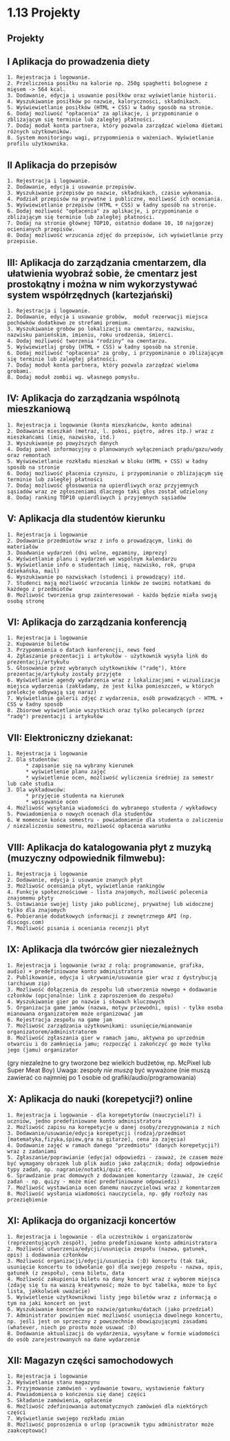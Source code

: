 1.13 Projekty
=============

Projekty
--------

I Aplikacja do prowadzenia diety
----------------------------------

    1. Rejestracja i logowanie.
    2. Przeliczenia posiłku na kalorie np. 250g spaghetti bolognese z mięsem -> 564 kcal.
    3. Dodawanie, edycja i usuwanie posiłków oraz wyświetlanie historii.
    4. Wyszukiwanie posiłków po nazwie, kaloryczności, składnikach.
    5. Wyświewietlanie posiłków (HTML + CSS) w ładny sposób na stronie.
    6. Dodaj możliwość "opłacenia" za aplikacje, i przypominanie o zbliżającym się terminie lub zaległej płatności.
    7. Dodaj moduł konta partnera, który pozwala zarządzać wieloma dietami różnych użytkowników.
    8. System monitoringu wagi, przypomnienia o ważeniach. Wyświetlanie profilu użytkownika.



II Aplikacja do przepisów
----------------------------------

    1. Rejestracja i logowanie.
    2. Dodawanie, edycja i usuwanie przepisów.
    3. Wyszukiwanie przepisów po nazwie, składnikach, czasie wykonania.
    4. Podział przepisów na prywatne i publiczne, możliwość ich oceniania.
    5. Wyświewietlanie przepisów (HTML + CSS) w ładny sposób na stronie.
    6. Dodaj możliwość "opłacenia" za aplikacje, i przypominanie o zbliżającym się terminie lub zaległej płatności.
    7. Dodaj na stronie głównej TOP10, ostatnio dodane 10, 10 najgorzej ocienianych przepisów.
    8. Dodaj możliwość wrzucania zdjęć do przepisów, ich wyświetlanie przy przepisie.



III: Aplikacja do zarządzania cmentarzem, dla ułatwienia wyobraź sobie, że cmentarz jest prostokątny i można w nim wykorzystywać system współrzędnych (kartezjański)
--------------------------------------------------------------------------------------------------------------------------------------------------------------------------

    1. Rejestracja i logowanie.
    2. Dodawanie, edycja i usuwanie grobów,  moduł rezerwacji miejsca pochówków dodatkowo ze strefami premium.
    3. Wyszukiwanie grobów po lokalizacji na cmentarzu, nazwisku,  nazwisku panieńskim, imieniu, roku urodzenia, śmierci.
    4. Dodaj możliwość tworzenia "rodziny" na cmentarzu.
    5. Wyświewietlaj groby (HTML + CSS) w ładny sposób na stronie.
    6. Dodaj możliwość "opłacenia" za groby, i przypominanie o zbliżającym się terminie lub zaległej płatności.
    7. Dodaj moduł konta partnera, który pozwala zarządzać wieloma grobami.
    8. Dodaj moduł zombii wg. własnego pomysłu.


IV: Aplikacja do zarządzania wspólnotą mieszkaniową
--------------------------------------------------------------------

    1. Rejestracja i logowanie (konta mieszkańców, konto admina)
    2. Dodawanie mieszkań (metraż, l. pokoi, piętro, adres itp.) wraz z mieszkańcami (imię, nazwisko, itd.)
    3. Wyszukiwanie po powyższych danych
    4. Dodaj panel informacyjny o planowanych wyłączeniach prądu/gazu/wody oraz remontach
    5. Wyświewietlanie rozkładu mieszkań w bloku (HTML + CSS) w ładny sposób na stronie
    6. Dodaj możliwość płacenia czynszu, i przypominanie o zbliżającym się terminie lub zaległej płatności
    7. Dodaj możliwość głosowania na upierdliwych oraz przyjemnych sąsiadów wraz ze zgłoszeniami dlaczego taki głos został udzielony
    8. Dodaj ranking TOP10 upierdliwych i przyjemnych sąsiadów

V: Aplikacja dla studentów kierunku
--------------------------------------------------------------------

    1. Rejestracja i logowanie
    2. Dodawanie przedmiotów wraz z info o prowadzącym, linki do materiałów
    3. Doadwanie wydarzeń (dni wolne, egzaminy, imprezy)
    4. Wyświetlanie planu i wydarzeń we wspólnym kalendarzu
    5. Wyświetlanie info o studentach (imię, nazwisko, rok, grupa dziekańska, mail)
    6. Wyszukiwanie po nazwiskach (studenci i prowadzący) itd.
    7. Studenci mają możliwość wrzucania linków ze swoimi notatkami do każdego z przedmiotów
    8. Możliwość tworzenia grup zainteresowań - każda będzie miała swoją osobą stronę

VI: Aplikacja do zarządzania konferencją
------------------------------------------------------------------------------------------------------


    1. Rejestracja i logowanie
    2. Kupowanie biletów
    3. Przypomnienia o datach konferencji, news feed
    4. Zgłaszanie prezentacji i artykułów - użytkownik wysyła link do prezentacji/artykułu
    5. Głosowanie przez wybranych użytkowników ("radę"), które prezentacje/artykuły zostały przyjęte
    6. Wyświetlanie agendy wydarzenia wraz z lokalizacjami + wizualizacja miejsca wydarzenia (zakładamy, że jest kilka pomieszczeń, w których prelekcje odbywają się naraz)
    7. Wyświetlanie galerii zdjęć z wydarzenia, osób prowadzących - HTML + CSS w ładny sposób
    8. Zbiorowe wyświetlanie wszystkich oraz tylko polecanych (przez "radę") prezentacji i artykułów


VII: Elektroniczny dziekanat:
----------------------------------------------------------------------------------------------------------------------------------------

    1. Rejestracja i logowanie
    2. Dla studentów:
          * zapisanie się na wybrany kierunek
          * wyświetlenie planu zajęć
          * wyświetlenie ocen, możliwość wyliczenia średniej za semestr lub całe studia
    3. Dla wykładowców:
          * przyjęcie studenta na kierunek
          * wpisywanie ocen
    4. Możliwość wysyłania wiadomości do wybranego studenta / wykładowcy
    5. Powiadomienia o nowych ocenach dla studentów
    6. W momencie końca semestru - powiadomienie dla studenta o zaliczeniu / niezaliczeniu semestru, możliwość opłacenia warunku


VIII: Aplikacja do katalogowania płyt z muzyką (muzyczny odpowiednik filmwebu):
------------------------------------------------------------------------------------------------------

    1. Rejestracja i logowanie
    2. Dodawanie, edycja i usuwanie znanych płyt
    3. Możliwość oceniania płyt, wyświetlanie rankingów
    4. Funkcje społecznościowe - lista znajomych, możliwość polecenia znajomemu płyty
    5. Ustawianie swojej listy jako publicznej, prywatnej lub widocznej tylko dla znajomych
    6. Pobieranie dodatkowych informacji z zewnętrznego API (np. discogs.com)
    7. Możliwość pisania i oceniania recenzji płyt



IX: Aplikacja dla twórców gier niezależnych
--------------------------------------------------------------------

    1. Rejestracja i logowanie (wraz z rolą: programowanie, grafika, audio) + predefiniowane konto administratora
    2. Publikowanie, edycja i ukrywanie/usuwanie gier wraz z dystrybucją (archiwum zip)
    3. Możliwość dołączenia do zespołu lub utworzenia nowego + dodawanie członków (opcjonalnie: link z zaproszeniem do zespołu)
    4. Wyszukiwanie gier po nazwie i słowach kluczowych
    5. Organizacja game jamów (nazwa, motyw przewodni, opis) - tylko osoba mianowana organizatorem może organizować jam
    6. Rejestracja zespołu na game jam
    7. Możliwość zarządzania użytkownikami: usunięcie/mianowanie organizatorem/administratorem
    8. Możliwość zgłaszania gier w ramach jamu, aktywna po uprzednim otwarciu i do zamknięcia jamu; rozpocząć i zakończyć go może tylko jego (jamu) organizator

(gry niezależne to gry tworzone bez wielkich budżetów, np. McPixel lub Super Meat Boy)
Uwaga: zespoły _nie muszą_ być wyważone (nie muszą zawierać co najmniej po 1 osobie od grafiki/audio/programowania)

X: Aplikacja do nauki (korepetycji?) online
--------------------------------------------------------------------
    1. Rejestracja i logowanie - dla korepetytorów (nauczycieli?) i uczniów, jedno predefiniowane konto administratora
    2. Możliwość zapisu na korepetycje u danej osoby/zrezygnowania z nich
    3. Dodawanie/usuwanie/edycja korepetycji (rodzaj/przedmiot [matematyka,fizyka,śpiew,gra na gitarze], cena za zajęcia)
    4. Dodawanie zajęć w ramach danego "przedmiotu" (danych korepetycji?) wraz z zadaniami
    5. Zgłaszanie/poprawianie (edycja) odpowiedzi - zauważ, że czasem może być wymagany obrazek lub plik audio jako załącznik; dodaj odpowiednie typy zadań, np. nagranie/notatki/quiz etc.
    6. Sprawdzanie prac domowych z dodawaniem komentarzy (zauważ, że część zadań - np. quizy - może mieć predefiniowane odpowiedzi)
    7. Możliwość wystawiania ocen danemu nauczycielowi wraz z komentarzem
    8. Możliwość wysłania wiadomości nauczyciela, np. gdy rozłoży nas przeziębienie

XI: Aplikacja do organizacji koncertów
--------------------------------------------------------------------

    1. Rejestracja i logowanie - dla uczestników i organizatorów (reprezentujących zespół), jedno predefiniowane konto administratora
    2. Możliwość utworzenia/edycji/usunięcia zespołu (nazwa, gatunek, opis) i dodawania członków
    3. Możliwość organizacji/edycji/usunięcia (:D) koncertu (tak tak, usunięcie koncertu to odwołanie go) dla swojego zespołu - nazwa, opis, gatunek (z zespołu), cena biletu, data
    4. Możliwość zakupienia biletu na dany koncert wraz z wyborem miejsca (zdaję się tu na waszą kreatywność; może to być tabelka, może to być lista, jakkolwiek uważacie)
    5. Wyświetlenie użytkownikowi listy jego biletów wraz z informacją o tym na jaki koncert on jest
    6. Wyszukiwanie koncertów po nazwie/gatunku/datach (jako przedział)
    7. Administrator powinien mieć możliwość usunięcia dowolnego koncertu, np. jeśli jest on sprzeczny z powszechnie obowiązującymi zasadami (whatever, niech po prostu może usuwać :D)
    8. Dodawanie aktualizacji do wydarzenia, wysyłane w formie wiadomości do osób zarejestrowanych na dane wydarzenie



XII: Magazyn części samochodowych
----------------------------------

    1. Rejestracja i logowanie
    2. Wyświetlanie stanu magazynu
    3. Przyjmowanie zamówień - wydawanie towaru, wystawienie faktury
    4. Powiadomienia o kończeniu się danej części
    5. Składanie zamówienia, opłacenie
    6. Możliwość zdefiniowania automatycznych zamówień dla niektórych części
    7. Wyświetlanie swojego rozkładu zmian
    8. Możliwość poproszenia o urlop (pracownik typu administrator może zaakceptować)


